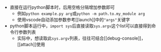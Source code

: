 - 直接在运行python脚本时，后用空格分隔增加参数即可
  - 例如`python example.py arg`或`python -m path.to.my_module arg`
  - 使用vscode自动添加参数参考[[launch]]中的`"args"`关键字
- python脚本运行中，`import sys`后直接读取`sys.argv`这个list可以直接得到命令行参数列表
  - 实际中，想读取此`sys.argv`列表，往往可结合[[debug-console]]，[[attach]]使用